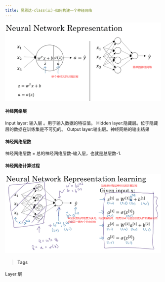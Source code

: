```yaml
---
title: 吴恩达-class(三)-如何构建一个神经网络
---
```


![神经网络](/images/deep/神经网络.png)

#### 神经网络层

Input layer: 输入层 。用于输入数据的特征值。
Hidden layer:隐藏层。位于隐藏层的数据在训练集是不可见的。
Output layer:输出层。神经网络的输出结果

#### 神经网络层数

神经网络层数 = 总的神经网络层数-输入层，也就是总层数-1.


#### 神经网络计算过程

![神经网络计算过程](/images/deep/神经网络计算过程.png)


>#### Tags

Layer:层